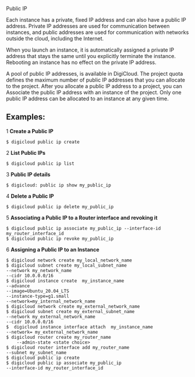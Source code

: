 Public IP

Each instance has a private, fixed IP address and can also have a public IP address.
Private IP addresses are used for communication between instances,
and public addresses are used for communication with networks outside the cloud,
including the Internet.

When you launch an instance, it is automatically assigned a private IP address that
stays the same until you explicitly terminate the instance. Rebooting an instance has
no effect on the private IP address.

A pool of public IP addresses, is available in DigiCloud. The project quota defines
the maximum number of public IP addresses that you can allocate to the project.
After you allocate a public IP address to a project, you can Associate the public IP
address with an instance of the project. Only one public IP address can be allocated 
to an instance at any given time.

## Examples:

1 **Create a Public IP**

    $ digicloud public ip create
2 **List Public IPs**

    $ digicloud public ip list
3 **Public IP details**

    $ digicloud: public ip show my_public_ip
4 **Delete a Public IP**

    $ digicloud public ip delete my_public_ip
5 **Associating a Public IP to a Router interface and revoking it**

    $ digicloud public ip associate my_public_ip --interface-id my_router_interface_id
    $ digicloud public ip revoke my_public_ip
6 **Assigning a Public IP to an Instance**
    
    $ digicloud network create my_local_network_name
    $ digicloud subnet create my_local_subnet_name
    --network my_network_name
    --cidr 10.0.0.0/16
    $ digicloud instance create  my_instance_name
    --advance
    --image=Ubuntu_20.04_LTS
    --instance-type=g1.small
    --network=my_internal_network_name
    $ digicloud network create my_external_network_name
    $ digicloud subnet create my_external_subnet_name
    --network my_external_network_name
    --cidr 10.0.0.0/16
    $  digicloud instance interface attach  my_instance_name
    --network= my_external_network_name
    $ digicloud router create my_router_name
        --admin-state <state choice>
    $ digicloud router interface add my_router_name
    --subnet my_subnet_name
    $ digicloud public ip create
    $ digicloud public ip associate my_public_ip
    --interface-id my_router_interface_id
